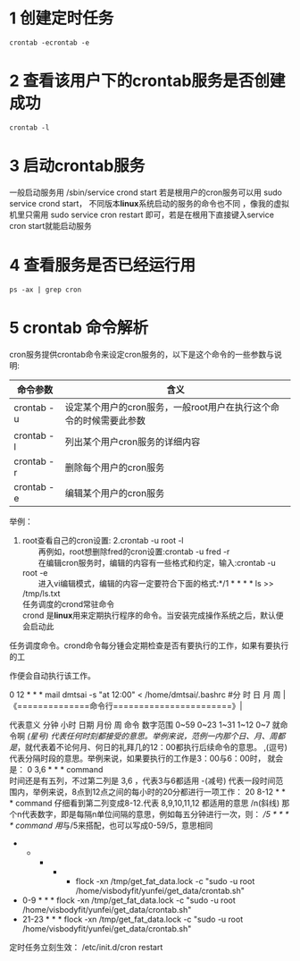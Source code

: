 # 1 创建定时任务
```
crontab -ecrontab -e
```
# 2 查看该用户下的crontab服务是否创建成功
```
crontab -l
```
# 3 启动crontab服务
一般启动服务用 /sbin/service crond start 若是根用户的cron服务可以用 sudo service crond start， 不同版本**linux**系统启动的服务的命令也不同 ，像我的虚拟机里只需用 sudo service cron restart 即可，若是在根用下直接键入service cron start就能启动服务
# 4 查看服务是否已经运行用
```
ps -ax | grep cron
```
# 5 crontab 命令解析

cron服务提供crontab命令来设定cron服务的，以下是这个命令的一些参数与说明:
	
|  命令参数  |含义|
|-----------|---|
|crontab -u |设定某个用户的cron服务，一般root用户在执行这个命令的时候需要此参数  |
|crontab -l |列出某个用户cron服务的详细内容  |
|crontab -r |删除每个用户的cron服务  |
|crontab -e |编辑某个用户的cron服务  |

举例：
1. root查看自己的cron设置:
2.crontab -u root -l  
　　再例如，root想删除fred的cron设置:crontab -u fred -r  
　　在编辑cron服务时，编辑的内容有一些格式和约定，输入:crontab -u root -e  
　　进入vi编辑模式，编辑的内容一定要符合下面的格式:*/1 * * * * ls >> /tmp/ls.txt  
任务调度的crond常驻命令  
crond 是**linux**用来定期执行程序的命令。当安装完成操作系统之后，默认便会启动此

任务调度命令。crond命令每分锺会定期检查是否有要执行的工作，如果有要执行的工

作便会自动执行该工作。




0    12   *   *   *   mail dmtsai -s "at 12:00" < /home/dmtsai/.bashrc
#分  时   日   月  周  |《==============命令行=======================》|

代表意义    分钟    小时    日期    月份    周    命令
数字范围    0~59    0~23    1~31    1~12    0~7    就命令啊
*(星号) 代表任何时刻都接受的意思。举例来说，范例一内那个日、月、周都是*，就代表着不论何月、何日的礼拜几的12：00都执行后续命令的意思。
,(逗号) 代表分隔时段的意思。举例来说，如果要执行的工作是3：00与6：00时， 就会是：
0 3,6 * * * command   
时间还是有五列，不过第二列是 3,6 ，代表3与6都适用
-(减号)  代表一段时间范围内，举例来说，8点到12点之间的每小时的20分都进行一项工作：
20 8-12 * * * command
仔细看到第二列变成8-12.代表 8,9,10,11,12 都适用的意思
/n(斜线) 那个n代表数字，即是每隔n单位间隔的意思，例如每五分钟进行一次，则：
*/5 * * * * command
用*与/5来搭配，也可以写成0-59/5，意思相同
* * * * * flock -xn /tmp/get_fat_data.lock -c "sudo -u root /home/visbodyfit/yunfei/get_data/crontab.sh"
* 0-9 * * * flock -xn /tmp/get_fat_data.lock -c "sudo -u root /home/visbodyfit/yunfei/get_data/crontab.sh"
* 21-23 * * * flock -xn /tmp/get_fat_data.lock -c "sudo -u root /home/visbodyfit/yunfei/get_data/crontab.sh"

定时任务立刻生效：
/etc/init.d/cron restart

<!--stackedit_data:
eyJoaXN0b3J5IjpbLTE0OTQ0MTA1NiwtMTI0MDgyNjI0NiwxMT
A0NzQ1NDIyXX0=
-->